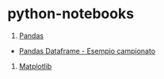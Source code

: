# python-notebooks

1. [Pandas](#pandas)
  * [Pandas Dataframe - Esempio campionato](https://nbviewer.jupyter.org/github.com/mcicolella/python-notebooks/blob/master/pandas/dataframe/campionato/Pandas%20DataFrame%20-%20Esempio%20Campionato.ipynb)
  
1. [Matplotlib](#matplotlib)
